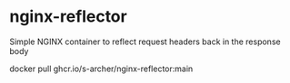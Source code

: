 # nginx-reflector
Simple NGINX container to reflect request headers back in the response body

docker pull ghcr.io/s-archer/nginx-reflector:main

